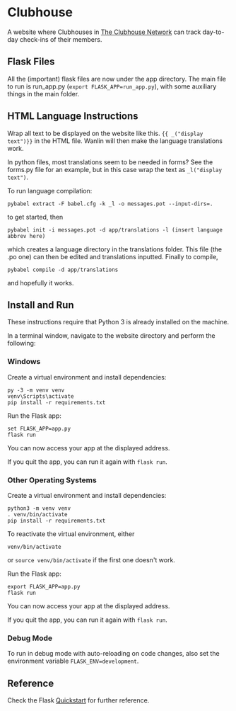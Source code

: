 # Clubhouse

A website where Clubhouses in [The Clubhouse Network](https://theclubhousenetwork.org/) can track day-to-day check-ins of their members.

## Flask Files

All the (important) flask files are now under the app directory. The main file to run is run_app.py (```export FLASK_APP=run_app.py```), with some auxiliary things in the main folder.

## HTML Language Instructions

Wrap all text to be displayed on the website like this.
```{{ _("display text")}}```
in the HTML file. Wanlin will then make the language translations work.

In python files, most translations seem to be needed in forms? See the forms.py file for an example, but in this case wrap the text as ```_l("display text")```.

To run language compilation:

```
pybabel extract -F babel.cfg -k _l -o messages.pot --input-dirs=.
```
to get started, then
```
pybabel init -i messages.pot -d app/translations -l (insert language abbrev here)
```
which creates a language directory in the translations folder. This file (the .po one) can then be edited and translations inputted.
Finally to compile,
```
pybabel compile -d app/translations
```
and hopefully it works.

## Install and Run

These instructions require that Python 3 is already installed on the machine.

In a terminal window, navigate to the website directory and perform the following:

### Windows

Create a virtual environment and install dependencies:
```
py -3 -m venv venv
venv\Scripts\activate
pip install -r requirements.txt
```

Run the Flask app:
```
set FLASK_APP=app.py
flask run
```

You can now access your app at the displayed address.

If you quit the app, you can run it again with `flask run`.

### Other Operating Systems

Create a virtual environment and install dependencies:
```
python3 -m venv venv
. venv/bin/activate
pip install -r requirements.txt
```

To reactivate the virtual environment, either
```
venv/bin/activate
```
or
```source venv/bin/activate```
if the first one doesn't work.

Run the Flask app:
```
export FLASK_APP=app.py
flask run
```

You can now access your app at the displayed address.

If you quit the app, you can run it again with `flask run`.

### Debug Mode

To run in debug mode with auto-reloading on code changes, also set the environment variable `FLASK_ENV=development`.

## Reference
Check the Flask [Quickstart](https://flask.palletsprojects.com/en/1.1.x/quickstart/#) for further reference.
